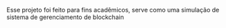 Esse projeto foi feito para fins acadêmicos, serve como uma simulação de sistema de gerenciamento de blockchain
